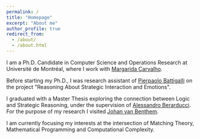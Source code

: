 ```yaml
---
permalink: /
title: "Homepage"
excerpt: "About me"
author_profile: true
redirect_from: 
  - /about/
  - /about.html
---
```



I am a Ph.D. Candidate in Computer Science and Operations Research at Université de Montréal, where I work with [Margarida Carvalho](http://margaridacarvalho.org). 

Before starting my Ph.D., I was research assistant of [Pierpaolo Battigalli](https://dec.unibocconi.eu/people/pierpaolo-battigalli) on the project "Reasoning About Strategic Interaction and Emotions". 

I graduated with a Master Thesis exploring the connection between Logic and Strategic Reasoning, under the supervision of [Alessandro Berarducci](https://people.dm.unipi.it/berardu/). For the purpose of my research I visited [Johan van Benthem](https://staff.fnwi.uva.nl/j.vanbenthem/). 



I am currently focusing my interests at the intersection of Matching Theory, Mathematical Programming and Computational Complexity. 
